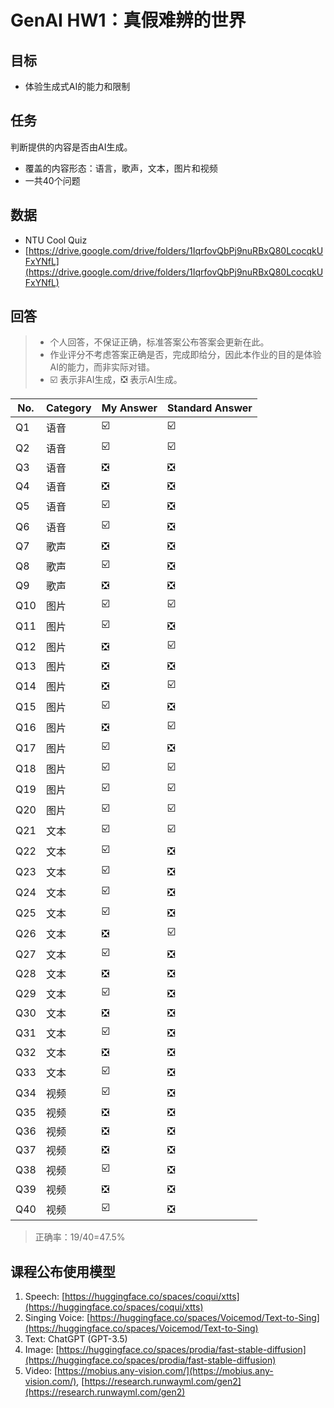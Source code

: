 # GenAI HW1：真假难辨的世界

## 目标

- 体验生成式AI的能力和限制

## 任务

判断提供的内容是否由AI生成。
- 覆盖的内容形态：语言，歌声，文本，图片和视频
- 一共40个问题

## 数据

- NTU Cool Quiz 
- [https://drive.google.com/drive/folders/1IqrfovQbPj9nuRBxQ80LcocqkUFxYNfL](https://drive.google.com/drive/folders/1IqrfovQbPj9nuRBxQ80LcocqkUFxYNfL)

## 回答

> - 个人回答，不保证正确，标准答案公布答案会更新在此。
> - 作业评分不考虑答案正确是否，完成即给分，因此本作业的目的是体验AI的能力，而非实际对错。
> - :ballot_box_with_check: 表示非AI生成，:negative_squared_cross_mark: 表示AI生成。

| No. | Category | My Answer | Standard Answer | 
| ---- | ---- | ---- | ---- |
| Q1 | 语音 | :ballot_box_with_check: | :ballot_box_with_check: |
| Q2 | 语音 | :ballot_box_with_check: | :ballot_box_with_check: |
| Q3 | 语音 | :negative_squared_cross_mark: | :negative_squared_cross_mark: |
| Q4 | 语音 | :negative_squared_cross_mark: | :negative_squared_cross_mark:|
| Q5 | 语音 | :ballot_box_with_check: | :negative_squared_cross_mark: |
| Q6 | 语音 | :ballot_box_with_check: | :negative_squared_cross_mark: |
| Q7 | 歌声 | :negative_squared_cross_mark: | :negative_squared_cross_mark: |
| Q8 | 歌声 | :ballot_box_with_check: | :negative_squared_cross_mark: |
| Q9 | 歌声 | :negative_squared_cross_mark: | :negative_squared_cross_mark: |
| Q10 | 图片 | :ballot_box_with_check:  | :ballot_box_with_check: |
| Q11 | 图片 | :ballot_box_with_check:  | :negative_squared_cross_mark: |
| Q12 | 图片 | :negative_squared_cross_mark: | :ballot_box_with_check: |
| Q13 | 图片 | :negative_squared_cross_mark: | :negative_squared_cross_mark: |
| Q14 | 图片 | :negative_squared_cross_mark: | :ballot_box_with_check: |
| Q15 | 图片 | :ballot_box_with_check: | :negative_squared_cross_mark: |
| Q16 | 图片 | :negative_squared_cross_mark: | :ballot_box_with_check: |
| Q17 | 图片 | :ballot_box_with_check: | :negative_squared_cross_mark: |
| Q18 | 图片 | :ballot_box_with_check: | :ballot_box_with_check: |
| Q19 | 图片 | :ballot_box_with_check: | :ballot_box_with_check: |
| Q20 | 图片 | :ballot_box_with_check: | :ballot_box_with_check: |
| Q21 | 文本 | :ballot_box_with_check: | :ballot_box_with_check: |
| Q22 | 文本 | :ballot_box_with_check: | :negative_squared_cross_mark: |
| Q23 | 文本 | :ballot_box_with_check: | :negative_squared_cross_mark: |
| Q24 | 文本 | :ballot_box_with_check: | :negative_squared_cross_mark: |
| Q25 | 文本 | :ballot_box_with_check: | :negative_squared_cross_mark: |
| Q26 | 文本 | :negative_squared_cross_mark: | :ballot_box_with_check: |
| Q27 | 文本 | :ballot_box_with_check: | :negative_squared_cross_mark: |
| Q28 | 文本 | :negative_squared_cross_mark: | :negative_squared_cross_mark: |
| Q29 | 文本 | :ballot_box_with_check: | :negative_squared_cross_mark: |
| Q30 | 文本 | :negative_squared_cross_mark: | :negative_squared_cross_mark: |
| Q31 | 文本 | :ballot_box_with_check: | :negative_squared_cross_mark: |
| Q32 | 文本 | :negative_squared_cross_mark: | :negative_squared_cross_mark: |
| Q33 | 文本 | :ballot_box_with_check: | :negative_squared_cross_mark: |
| Q34 | 视频 | :ballot_box_with_check: | :negative_squared_cross_mark: |
| Q35 | 视频 | :negative_squared_cross_mark: | :negative_squared_cross_mark: |
| Q36 | 视频 | :negative_squared_cross_mark: | :negative_squared_cross_mark: |
| Q37 | 视频 | :negative_squared_cross_mark: | :negative_squared_cross_mark: |
| Q38 | 视频 | :ballot_box_with_check: | :negative_squared_cross_mark: |
| Q39 | 视频 | :negative_squared_cross_mark: | :negative_squared_cross_mark: |
| Q40 | 视频 | :ballot_box_with_check: | :negative_squared_cross_mark: |

> 正确率：19/40=47.5%


## 课程公布使用模型

1. Speech: [https://huggingface.co/spaces/coqui/xtts](https://huggingface.co/spaces/coqui/xtts)
2. Singing Voice: [https://huggingface.co/spaces/Voicemod/Text-to-Sing](https://huggingface.co/spaces/Voicemod/Text-to-Sing)
3. Text: ChatGPT (GPT-3.5)
4. Image: [https://huggingface.co/spaces/prodia/fast-stable-diffusion](https://huggingface.co/spaces/prodia/fast-stable-diffusion)
5. Video: [https://mobius.any-vision.com/](https://mobius.any-vision.com/), [https://research.runwayml.com/gen2](https://research.runwayml.com/gen2)
